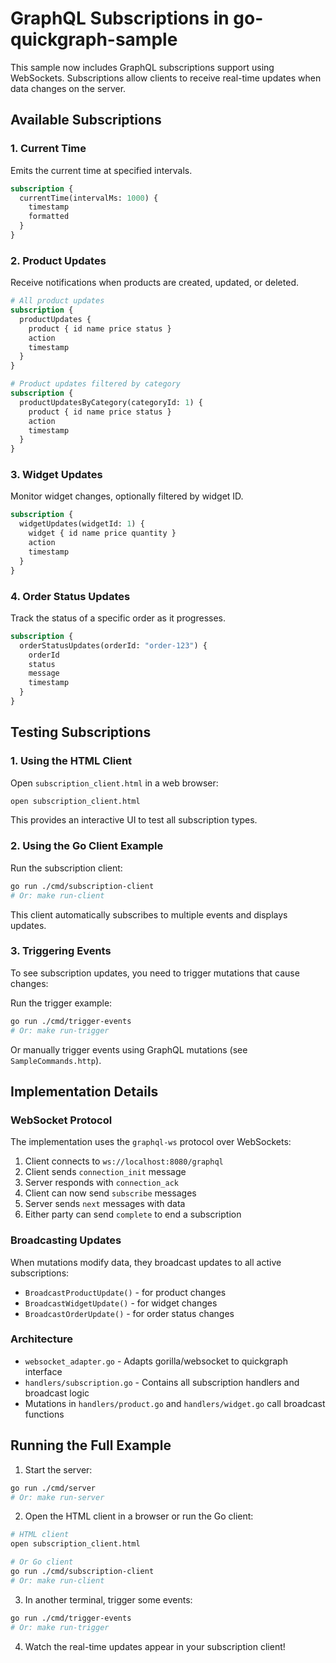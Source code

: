 # GraphQL Subscriptions in go-quickgraph-sample

This sample now includes GraphQL subscriptions support using WebSockets. Subscriptions allow clients to receive real-time updates when data changes on the server.

## Available Subscriptions

### 1. Current Time
Emits the current time at specified intervals.
```graphql
subscription {
  currentTime(intervalMs: 1000) {
    timestamp
    formatted
  }
}
```

### 2. Product Updates
Receive notifications when products are created, updated, or deleted.
```graphql
# All product updates
subscription {
  productUpdates {
    product { id name price status }
    action
    timestamp
  }
}

# Product updates filtered by category
subscription {
  productUpdatesByCategory(categoryId: 1) {
    product { id name price status }
    action
    timestamp
  }
}
```

### 3. Widget Updates
Monitor widget changes, optionally filtered by widget ID.
```graphql
subscription {
  widgetUpdates(widgetId: 1) {
    widget { id name price quantity }
    action
    timestamp
  }
}
```

### 4. Order Status Updates
Track the status of a specific order as it progresses.
```graphql
subscription {
  orderStatusUpdates(orderId: "order-123") {
    orderId
    status
    message
    timestamp
  }
}
```

## Testing Subscriptions

### 1. Using the HTML Client
Open `subscription_client.html` in a web browser:
```bash
open subscription_client.html
```
This provides an interactive UI to test all subscription types.

### 2. Using the Go Client Example
Run the subscription client:
```bash
go run ./cmd/subscription-client
# Or: make run-client
```
This client automatically subscribes to multiple events and displays updates.

### 3. Triggering Events
To see subscription updates, you need to trigger mutations that cause changes:

Run the trigger example:
```bash
go run ./cmd/trigger-events
# Or: make run-trigger
```

Or manually trigger events using GraphQL mutations (see `SampleCommands.http`).

## Implementation Details

### WebSocket Protocol
The implementation uses the `graphql-ws` protocol over WebSockets:
1. Client connects to `ws://localhost:8080/graphql`
2. Client sends `connection_init` message
3. Server responds with `connection_ack`
4. Client can now send `subscribe` messages
5. Server sends `next` messages with data
6. Either party can send `complete` to end a subscription

### Broadcasting Updates
When mutations modify data, they broadcast updates to all active subscriptions:
- `BroadcastProductUpdate()` - for product changes
- `BroadcastWidgetUpdate()` - for widget changes
- `BroadcastOrderUpdate()` - for order status changes

### Architecture
- `websocket_adapter.go` - Adapts gorilla/websocket to quickgraph interface
- `handlers/subscription.go` - Contains all subscription handlers and broadcast logic
- Mutations in `handlers/product.go` and `handlers/widget.go` call broadcast functions

## Running the Full Example

1. Start the server:
```bash
go run ./cmd/server
# Or: make run-server
```

2. Open the HTML client in a browser or run the Go client:
```bash
# HTML client
open subscription_client.html

# Or Go client
go run ./cmd/subscription-client
# Or: make run-client
```

3. In another terminal, trigger some events:
```bash
go run ./cmd/trigger-events
# Or: make run-trigger
```

4. Watch the real-time updates appear in your subscription client!